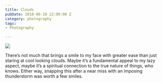 ```yaml
---
title: Clouds
pubDate: 2010-06-10 22:00:00 Z
category: photography
tags:
- Photography

---
```

<img src='/images/clouds.jpg' >

<!--more-->

There’s not much that brings a smile to my face with greater ease than just staring at cool looking clouds. Maybe it’s a fundamental appeal to my lazy aspect, maybe it’s a spiritual connection to the true nature of things, who knows. Either way, snapping this after a near miss with an imposing thunderstorm was worth a few smiles.

